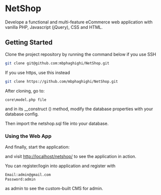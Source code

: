 # NetShop

Develope a functional and multi-feature eCommerce web application with vanilla PHP, Javascript (jQuery), CSS and HTML.
## Getting Started

Clone the project repository by running the command below if you use SSH

```bash
git clone git@github.com:mbphaghighi/NetShop.git
```

If you use https, use this instead

```bash
git clone https://github.com/mbphaghighi/NetShop.git
```

After cloning, go to:

```bash
core\model.php file
```

and in its __construct () method, modify the database properties with your database config.

Then import the netshop.sql file into your database.


### Using the Web App

And finally, start the application:


and visit [http://localhost/netshop/](http://localhost/netshop/) to see the application in action.

You can register/login into application and register with 

```bash
Email:admin@gmail.com
Password:admin
```

as admin to see the custom-built CMS for admin.



